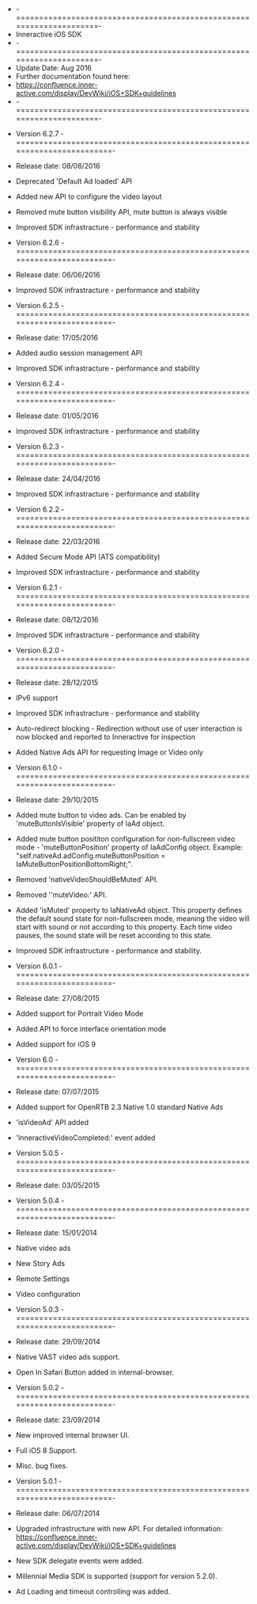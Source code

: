 * -=====================================================================-
*   Inneractive iOS SDK 
* -=====================================================================-
*   Update Date: Aug 2016
*   Further documentation found here:  
*   https://confluence.inner-active.com/display/DevWiki/iOS+SDK+guidelines
* -=====================================================================-

- Version 6.2.7
-========================================================================-
- Release date: 08/08/2016
- Deprecated 'Default Ad loaded' API
- Added new API to configure the video layout
- Removed mute button visibility API, mute button is always visible
- Improved SDK infrastracture - performance and stability

- Version 6.2.6
-========================================================================-
- Release date: 06/06/2016
- Improved SDK infrastracture - performance and stability

- Version 6.2.5
-========================================================================-
- Release date: 17/05/2016
- Added audio session management API
- Improved SDK infrastracture - performance and stability

- Version 6.2.4
-========================================================================-
- Release date: 01/05/2016
- Improved SDK infrastracture - performance and stability

- Version 6.2.3
-========================================================================-
- Release date: 24/04/2016
- Improved SDK infrastracture - performance and stability 

- Version 6.2.2
-========================================================================-
- Release date: 22/03/2016
- Added Secure Mode API (ATS compatibility)
- Improved SDK infrastracture - performance and stability 

- Version 6.2.1
-========================================================================-
- Release date: 08/12/2016
- Improved SDK infrastracture - performance and stability 

- Version 6.2.0
-========================================================================-
- Release date: 28/12/2015
- IPv6 support
- Improved SDK infrastracture - performance and stability
- Auto-redirect blocking - Redirection without use of user interaction is now blocked and reported to Inneractive for inspection
- Added Native Ads API for requesting Image or Video only

- Version 6.1.0
-========================================================================-
- Release date: 29/10/2015
- Added mute button to video ads. Can be enabled by 'muteButtonIsVisible' property of IaAd object.
- Added mute button posititon configuration for non-fullscreen video mode - 'muteButtonPosition' property of IaAdConfig object. Example: "self.nativeAd.adConfig.muteButtonPosition = IaMuteButtonPositionBottomRight;".
- Removed 'nativeVideoShouldBeMuted' API.
- Removed ''muteVideo:' API.
- Added 'isMuted' property to IaNativeAd object. This property defines the default sound state for non-fullscreen mode, meaning the video will start with sound or not according to this property. Each time video pauses, the sound state will be reset according to this state.
- Improved SDK infrastructure - performance and stability.

- Version 6.0.1
-========================================================================-
- Release date: 27/08/2015
- Added support for Portrait Video Mode
- Added API to force interface orientation mode
- Added support for iOS 9

- Version 6.0
-========================================================================-
- Release date: 07/07/2015
- Added support for OpenRTB 2.3 Native 1.0 standard Native Ads
- 'isVideoAd' API added
- 'InneractiveVideoCompleted:' event added

- Version 5.0.5
-========================================================================-
- Release date: 03/05/2015

- Version 5.0.4
-========================================================================-
- Release date: 15/01/2014
- Native video ads
- New Story Ads
- Remote Settings
- Video configuration

- Version 5.0.3
-========================================================================-
- Release date: 29/09/2014
- Native VAST video ads support.
- Open In Safari Button added in internal-browser.

- Version 5.0.2
-========================================================================-
- Release date: 23/09/2014
- New improved internal browser UI.
- Full iOS 8 Support.
- Misc. bug fixes.

- Version 5.0.1 
-========================================================================-
- Release date: 06/07/2014
- Upgraded infrastructure with new API. For detailed information: https://confluence.inner-active.com/display/DevWiki/iOS+SDK+guidelines
- New SDK delegate events were added.
- Millennial Media SDK is supported (support for version 5.2.0).
- Ad Loading and timeout controlling was added.